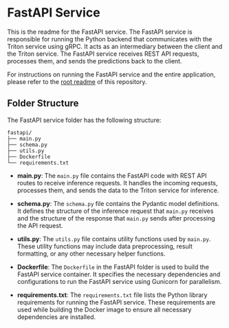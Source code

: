 # FastAPI Service

This is the readme for the FastAPI service. The FastAPI service is responsible for running the Python backend that communicates with the Triton service using gRPC. It acts as an intermediary between the client and the Triton service. The FastAPI service receives REST API requests, processes them, and sends the predictions back to the client.

For instructions on running the FastAPI service and the entire application, please refer to the [root readme](../README.md) of this repository.

## Folder Structure

The FastAPI service folder has the following structure:

```
fastapi/
├── main.py
├── schema.py
├── utils.py
├── Dockerfile
└── requirements.txt
```

- **main.py**: The `main.py` file contains the FastAPI code with REST API routes to receive inference requests. It handles the incoming requests, processes them, and sends the data to the Triton service for inference.

- **schema.py**: The `schema.py` file contains the Pydantic model definitions. It defines the structure of the inference request that `main.py` receives and the structure of the response that `main.py` sends after processing the API request.

- **utils.py**: The `utils.py` file contains utility functions used by `main.py`. These utility functions may include data preprocessing, result formatting, or any other necessary helper functions.

- **Dockerfile**: The `Dockerfile` in the FastAPI folder is used to build the FastAPI service container. It specifies the necessary dependencies and configurations to run the FastAPI service using Gunicorn for parallelism.

- **requirements.txt**: The `requirements.txt` file lists the Python library requirements for running the FastAPI service. These requirements are used while building the Docker image to ensure all necessary dependencies are installed.